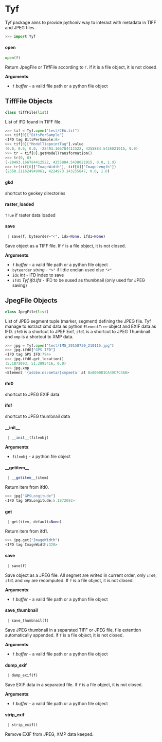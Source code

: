 <a name="Tyf"></a>
# Tyf

Tyf package aims to provide pythoniv way to interact with metadata in TIFF
and JPEG files.

```python
>>> import Tyf
```

<a name="Tyf.open"></a>
#### open

```python
open(f)
```

Return JpegFile or TiffFile according to ``f``. If it is a file object,
it is not closed.

**Arguments**:

- `f` _buffer_ - a valid file path or a python file object

<a name="Tyf.TiffFile"></a>
## TiffFile Objects

```python
class TiffFile(list)
```

List of IFD found in TIFF file.

```python
>>> tif = Tyf.open("test/CEA.tif")
>>> tif[0]["BitsPerSample"]
<IFD tag BitsPerSample:8>
>>> tif[0]["ModelTiepointTag"].value
(0.0, 0.0, 0.0, -28493.166784412522, 4255884.5438021915, 0.0)
>>> tr = tif[0].getModelTransformation()
>>> tr(0, 0)
(-28493.166784412522, 4255884.5438021915, 0.0, 1.0)
>>> tr(tif[0]["ImageWidth"], tif[0]["ImageLength"])
(2358.211624949061, 4224973.143255847, 0.0, 1.0)
```

<a name="Tyf.TiffFile.gkd"></a>
#### gkd

shortcut to geokey directories

<a name="Tyf.TiffFile.raster_loaded"></a>
#### raster\_loaded

``True`` if raster data loaded

<a name="Tyf.TiffFile.save"></a>
#### save

```python
 | save(f, byteorder="<", idx=None, ifd1=None)
```

Save object as a TIFF file. If ``f`` is a file object, it is not
closed.

**Arguments**:

- `f` _buffer_ - a valid file path or a python file object
- `byteorder` _string_ - `">"` if little endian used else `"<"`
- `idx` _int_ - IFD index to save
- `ifd1` _Tyf.ifd.Ifd_ - IFD to be sused as thumbnail (only used for
  JPEG saving)

<a name="Tyf.JpegFile"></a>
## JpegFile Objects

```python
class JpegFile(list)
```

List of JPEG segment tuple (marker, segment) defining the JPEG file. Tyf
manage to extract xmd data as python ``ElementTree`` object and EXIF data
as IFD. ``ifd0`` is a shortcut to JPEF Exif, ``ifd1`` is a shortcut to JPEG
Thumbnail and ``xmp`` is a shortcut to XMP data.

```python
>>> jpg = Tyf.open("test/IMG_20150730_210115.jpg")
>>> jpg.ifd0["GPS IFD"]
<IFD tag GPS IFD:794>
>>> jpg.ifd0.get_location()
(5.1872093, 51.2095416, 0.0)
>>> jpg.xmp
<Element '{adobe:ns:meta/}xmpmeta' at 0x000001CA40C7C4A0>
```

<a name="Tyf.JpegFile.ifd0"></a>
#### ifd0

shortcut to JPEG EXIF data

<a name="Tyf.JpegFile.ifd1"></a>
#### ifd1

shortcut to JPEG thumbnail data

<a name="Tyf.JpegFile.__init__"></a>
#### \_\_init\_\_

```python
 | __init__(fileobj)
```

**Arguments**:

- `fileobj` - a python file object

<a name="Tyf.JpegFile.__getitem__"></a>
#### \_\_getitem\_\_

```python
 | __getitem__(item)
```

Return item from ifd0.

```python
>>> jpg["GPSLongitude"]
<IFD tag GPSLongitude:5.1872093>
```

<a name="Tyf.JpegFile.get"></a>
#### get

```python
 | get(item, default=None)
```

Return item from ifd1.

```python
>>> jpg.get("ImageWidth")
<IFD tag ImageWidth:320>
```

<a name="Tyf.JpegFile.save"></a>
#### save

```python
 | save(f)
```

Save object as a JPEG file. All segmet are writed in current order,
only ``ifd0``, ``ifd1`` and ``xmp`` are recomputed. If ``f`` is a file
object, it is not closed.

**Arguments**:

- `f` _buffer_ - a valid file path or a python file object

<a name="Tyf.JpegFile.save_thumbnail"></a>
#### save\_thumbnail

```python
 | save_thumbnail(f)
```

Save JPEG thumbnail in a separated TIFF or JPEG file, file extention
automatically appended. If ``f`` is a file object, it is not closed.

**Arguments**:

- `f` _buffer_ - a valid file path or a python file object

<a name="Tyf.JpegFile.dump_exif"></a>
#### dump\_exif

```python
 | dump_exif(f)
```

Save EXIF data in a separated file. If ``f`` is a file object, it is
not closed.

**Arguments**:

- `f` _buffer_ - a valid file path or a python file object

<a name="Tyf.JpegFile.strip_exif"></a>
#### strip\_exif

```python
 | strip_exif()
```

Remove EXIF from JPEG, XMP data keeped.

